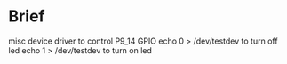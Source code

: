# Brief
misc device driver to control P9_14 GPIO
echo 0 > /dev/testdev   to turn off led
echo 1 > /dev/testdev   to turn on led